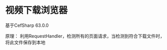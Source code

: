 视频下载浏览器
=======================

基于CefSharp 63.0.0

原理：
利用RequestHandler，检测所有的页面请求，当检测到符合下载文件时，将此文件保存到本地


